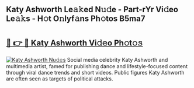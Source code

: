 ## Katy Ashworth Le𝚊𝚔ed N𝚞𝚍e - Part-rYr Vi𝚍eo Le𝚊𝚔s - H𝚘t O𝚗lyf𝚊ns Ph𝚘tos B5ma7

# <h2><a href="http://hf63qy.feru.top/?c=Katy+Ashworth">🔗 👉 🔴 Katy Ashworth Vi𝚍𝚎o Ph𝚘t𝚘𝚜</a></h2>

[![Katy Ashworth Nu𝚍𝚎s](https://i.imgur.com/0TWrTi3.gif)](http://hf63qy.feru.top/?c=Katy+Ashworth)
Social media celebrity Katy Ashworth and multimedia artist, famed for publishing dance and lifestyle-focused content through viral dance trends and short videos. Public figures Katy Ashworth are often seen as targets of political attacks. 
